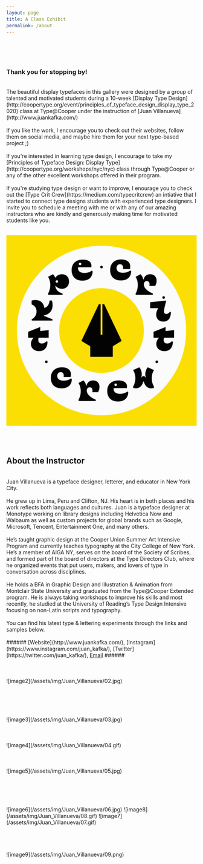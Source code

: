 ```yaml
---
layout: page
title: A Class Exhibit
permalink: /about
---
```

<br><br><br>
### Thank you for stopping by! ###
<br>
The beautiful display typefaces in this gallery were designed by a group of talented and motivated students during a 10-week [Display Type Design](http://coopertype.org/event/principles_of_typeface_design_display_type_2020) class at Type@Cooper under the instruction of [Juan Villanueva](http://www.juankafka.com/)
<br><br>
If you like the work, I encourage you to check out their websites, follow them on social media, and maybe hire them for your next type-based project ;)
<br><br>
If you're interested in learning type design, I encourage to take my [Principles of Typeface Design: Display Type](http://coopertype.org/workshops/nyc/nyc) class through Type@Cooper or any of the other excellent workshops offered in their program.
<br><br>
If you're studying type design or want to improve, I enourage you to check out the [Type Crit Crew](https://medium.com/typecritcrew) an intiative that I started to connect type designs students with experienced type designers. I invite you to schedule a meeting with me or with any of our amazing instructors who are kindly and generously making time for motivated students like you.
<br><br>

<a href="https://medium.com/typecritcrew">![image1](/assets/img/Juan_Villanueva/01.gif)</a>

<br><br>
## About the Instructor ##
<br>
Juan Villanueva is a typeface designer, letterer, and educator in New York City.
<br><br>
He grew up in Lima, Peru and Clifton, NJ. His heart is in both places and his work reflects both languages and cultures. Juan is a typeface designer at Monotype working on library designs including Helvetica Now and Walbaum as well as custom projects for global brands such as Google, Microsoft, Tencent, Entertainment One, and many others.
<br><br>
He’s taught graphic design at the Cooper Union Summer Art Intensive Program and currently teaches typography at the City College of New York. He’s a member of AIGA NY, serves on the board of the Society of Scribes, and formed part of the board of directors at the Type Directors Club, where he organized events that put users, makers, and lovers of type in conversation across disciplines.
<br><br>
He holds a BFA in Graphic Design and Illustration & Animation from Montclair State University and graduated from the Type@Cooper Extended program. He is always taking workshops to improve his skills and most recently, he studied at the University of Reading’s Type Design Intensive focusing on non-Latin scripts and typography.
<br><br>
You can find his latest type & lettering experiments through the links and samples below.
<br><br>
###### [Website](http://www.juankafka.com/), [Instagram](https://www.instagram.com/juan_kafka/), [Twitter](https://twitter.com/juan_kafka/), <a href = "mailto: jv.kafka@gmail.com">Email</a> ######
<br><br><br><br>
![image2](/assets/img/Juan_Villanueva/02.jpg) <!--- NJ ---> 
<br><br>
<br><br><br><br>
![image3](/assets/img/Juan_Villanueva/03.jpg) <!--- Type ---> 
<br><br><br><br>
![image4](/assets/img/Juan_Villanueva/04.gif) <!--- a-z ---> 
<br><br><br><br>
![image5](/assets/img/Juan_Villanueva/05.jpg) <!--- Shit ---> 
<br><br><br><br><br><br>
![image6](/assets/img/Juan_Villanueva/06.jpg) <!--- Work ---> 
![image8](/assets/img/Juan_Villanueva/08.gif) <!--- Aguachile ---> 
![image7](/assets/img/Juan_Villanueva/07.gif) <!--- Scriptorium ---> 
<br><br><br><br><br>
![image9](/assets/img/Juan_Villanueva/09.png) <!--- Type ---> 
